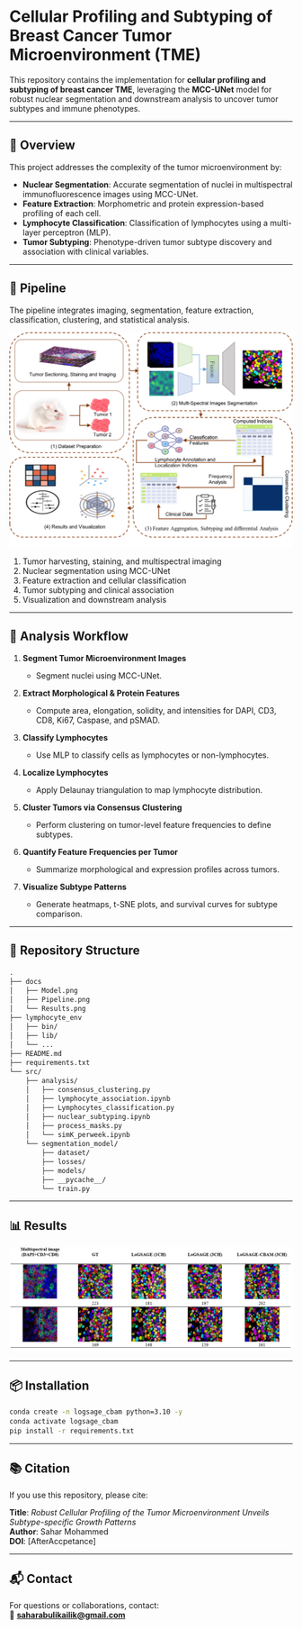 # Cellular Profiling and Subtyping of Breast Cancer Tumor Microenvironment (TME)

This repository contains the implementation for **cellular profiling and subtyping of breast cancer TME**, leveraging the **MCC-UNet** model for robust nuclear segmentation and downstream analysis to uncover tumor subtypes and immune phenotypes.

---

## 🔬 Overview

This project addresses the complexity of the tumor microenvironment by:

- **Nuclear Segmentation**: Accurate segmentation of nuclei in multispectral immunofluorescence images using MCC-UNet.
- **Feature Extraction**: Morphometric and protein expression-based profiling of each cell.
- **Lymphocyte Classification**: Classification of lymphocytes using a multi-layer perceptron (MLP).
- **Tumor Subtyping**: Phenotype-driven tumor subtype discovery and association with clinical variables.

---

## 🔁 Pipeline

The pipeline integrates imaging, segmentation, feature extraction, classification, clustering, and statistical analysis.

<p align="center">
  <img src="docs/Pipeline.png" alt="Pipeline Overview" width="700"/>
</p>

1. Tumor harvesting, staining, and multispectral imaging  
2. Nuclear segmentation using MCC-UNet  
3. Feature extraction and cellular classification  
4. Tumor subtyping and clinical association  
5. Visualization and downstream analysis  

---

## 🧪 Analysis Workflow

1. **Segment Tumor Microenvironment Images**  
   - Segment nuclei using MCC-UNet.

2. **Extract Morphological & Protein Features**  
   - Compute area, elongation, solidity, and intensities for DAPI, CD3, CD8, Ki67, Caspase, and pSMAD.

3. **Classify Lymphocytes**  
   - Use MLP to classify cells as lymphocytes or non-lymphocytes.

4. **Localize Lymphocytes**  
   - Apply Delaunay triangulation to map lymphocyte distribution.

5. **Cluster Tumors via Consensus Clustering**  
   - Perform clustering on tumor-level feature frequencies to define subtypes.

6. **Quantify Feature Frequencies per Tumor**  
   - Summarize morphological and expression profiles across tumors.

7. **Visualize Subtype Patterns**  
   - Generate heatmaps, t-SNE plots, and survival curves for subtype comparison.

---

## 📁 Repository Structure

```
.
├── docs
│   ├── Model.png
│   ├── Pipeline.png
│   └── Results.png
├── lymphocyte_env
│   ├── bin/
│   ├── lib/
│   └── ...
├── README.md
├── requirements.txt
└── src/
    ├── analysis/
    │   ├── consensus_clustering.py
    │   ├── lymphocyte_association.ipynb
    │   ├── Lymphocytes_classification.py
    │   ├── nuclear_subtyping.ipynb
    │   ├── process_masks.py
    │   └── simK_perweek.ipynb
    └── segmentation_model/
        ├── dataset/
        ├── losses/
        ├── models/
        ├── __pycache__/
        └── train.py
```

---

## 📊 Results

<p align="center">
  <img src="docs/Results.png" alt="Segmentation Results" width="700"/>
</p>


---

## 📦 Installation

```bash
conda create -n logsage_cbam python=3.10 -y
conda activate logsage_cbam
pip install -r requirements.txt
```

---

## 📚 Citation

If you use this repository, please cite:

**Title**: *Robust Cellular Profiling of the Tumor Microenvironment Unveils Subtype-specific Growth Patterns*  
**Author**: Sahar Mohammed  
**DOI**: [AfterAccpetance]

---

## 📬 Contact

For questions or collaborations, contact:  
📧 **saharabulikailik@gmail.com**
